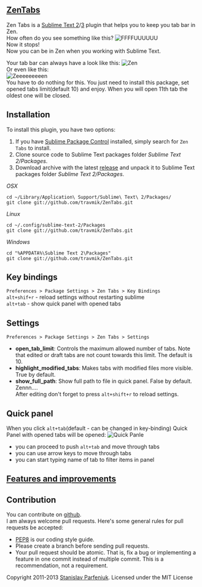 ## [ZenTabs](https://github.com/travmik/ZenTabs)
Zen Tabs is a [Sublime Text 2](http://www.sublimetext.com/2)/[3](http://www.sublimetext.com/3) plugin that helps you to keep you tab bar in Zen.  
How often do you see something like this?
![FFFFUUUUUU](https://dl.dropboxusercontent.com/u/22258694/ZenTabs/ZenTabs-FFUUU.jpg)  
Now it stops!  
Now you can be in Zen when you working with Sublime Text.

Your tab bar can always have a look like this:
![Zen](https://dl.dropboxusercontent.com/u/22258694/ZenTabs/ZenTabs-10.jpg)  
Or even like this:  
![Zeeeeeeeeen](https://dl.dropboxusercontent.com/u/22258694/ZenTabs/ZenTabs-Zen.jpg)  
You have to do nothing for this. You just need to install this package, set opened tabs limit(default 10) and enjoy. 
When you will open 11th tab the oldest one will be closed.

## Installation
To install this plugin, you have two options:  
1. If you have [Sublime Package Control](http://wbond.net/sublime_packages/package_control) installed, simply search for `Zen Tabs` to install.  
2. Clone source code to Sublime Text packages folder *Sublime Text 2/Packages*.  
3. Download archive with the latest [release](https://github.com/travmik/ZenTabs/releases) and unpack it to Sublime Text packages folder *Sublime Text 2/Packages*.  

*OSX*

    cd ~/Library/Application\ Support/Sublime\ Text\ 2/Packages/
    git clone git://github.com/travmik/ZenTabs.git
  
*Linux*

    cd ~/.config/sublime-text-2/Packages
    git clone git://github.com/travmik/ZenTabs.git

*Windows*

    cd "%APPDATA%\Sublime Text 2\Packages"
    git clone git://github.com/travmik/ZenTabs.git

## Key bindings
`Preferences > Package Settings > Zen Tabs > Key Bindings`  
`alt+shif+r` - reload settings without restarting sublime  
`alt+tab` - show quick panel with opened tabs  

## Settings
`Preferences > Package Settings > Zen Tabs > Settings`  
* __open_tab_limit__: Controls the maximum allowed number of tabs. 
Note that edited or draft tabs are not count towards this limit. The default is 10.  
* __highlight_modified_tabs__: Makes tabs with modified files more visible. True by default.   
* __show_full_path__: Show full path to file in quick panel. False by default. Zennn....  
After editing don't forget to press `alt+shift+r` to reload settings.

## Quick panel
When you click `alt+tab`(default - can be changed in key-binding) Quick Panel with opened tabs will be opened:
![Quick Panle](https://dl.dropboxusercontent.com/u/22258694/ZenTabs/ZenTabs-QuickPanel.jpg)
* you can proceed to push `alt+tab` and move through tabs
* you can use arrow keys to move through tabs
* you can start typing name of tab to filter items in panel

## [Features and improvements](TODO.todo)

## Contribution
You can contribute on [github](https://github.com/travmik/ZenTabs).    
I am always welcome pull requests. Here's some general rules for pull requests be accepted:  
- [PEP8](http://www.python.org/dev/peps/pep-0008/) is our coding style guide.   
- Please create a branch before sending pull requests.   
- Your pull request should be atomic. That is, fix a bug or implementing a feature in one commit instead of multiple commit.    This is a recommendation, not a requirement.   

Copyright 2011-2013 [Stanislav Parfeniuk](http://www.linkedin.com/in/stanislavparfeniuk). Licensed under the MIT License
